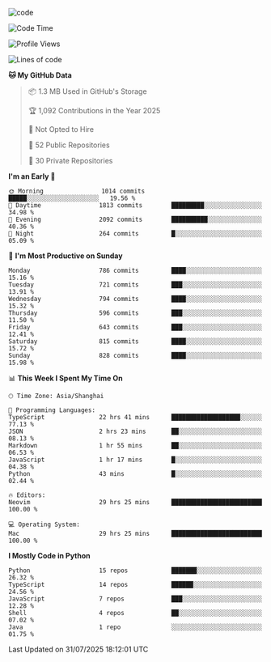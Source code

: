 
<!--
**liuyaanng/liuyaanng** is a ✨ _special_ ✨ repository because its `README.md` (this file) appears on your GitHub profile.

Here are some ideas to get you started:

- 🔭 I’m currently working on ...
- 🌱 I’m currently learning ...
- 👯 I’m looking to collaborate on ...
- 🤔 I’m looking for help with ...
- 💬 Ask me about ...
- 📫 How to reach me: ...
- 😄 Pronouns: ...
- ⚡ Fun fact: ...
-->


![code](https://cdn.jsdelivr.net/gh/liuyaanng/liuyaanng@1.0/code.gif) 

<!--START_SECTION:waka-->
![Code Time](http://img.shields.io/badge/Code%20Time-1%2C742%20hrs%2037%20mins-blue)

![Profile Views](http://img.shields.io/badge/Profile%20Views-0-blue)

![Lines of code](https://img.shields.io/badge/From%20Hello%20World%20I%27ve%20Written-26.3%20million%20lines%20of%20code-blue)

**🐱 My GitHub Data** 

> 📦 1.3 MB Used in GitHub's Storage 
 > 
> 🏆 1,092 Contributions in the Year 2025
 > 
> 🚫 Not Opted to Hire
 > 
> 📜 52 Public Repositories 
 > 
> 🔑 30 Private Repositories 
 > 
**I'm an Early 🐤** 

```text
🌞 Morning                1014 commits        █████░░░░░░░░░░░░░░░░░░░░   19.56 % 
🌆 Daytime                1813 commits        █████████░░░░░░░░░░░░░░░░   34.98 % 
🌃 Evening                2092 commits        ██████████░░░░░░░░░░░░░░░   40.36 % 
🌙 Night                  264 commits         █░░░░░░░░░░░░░░░░░░░░░░░░   05.09 % 
```
📅 **I'm Most Productive on Sunday** 

```text
Monday                   786 commits         ████░░░░░░░░░░░░░░░░░░░░░   15.16 % 
Tuesday                  721 commits         ███░░░░░░░░░░░░░░░░░░░░░░   13.91 % 
Wednesday                794 commits         ████░░░░░░░░░░░░░░░░░░░░░   15.32 % 
Thursday                 596 commits         ███░░░░░░░░░░░░░░░░░░░░░░   11.50 % 
Friday                   643 commits         ███░░░░░░░░░░░░░░░░░░░░░░   12.41 % 
Saturday                 815 commits         ████░░░░░░░░░░░░░░░░░░░░░   15.72 % 
Sunday                   828 commits         ████░░░░░░░░░░░░░░░░░░░░░   15.98 % 
```


📊 **This Week I Spent My Time On** 

```text
🕑︎ Time Zone: Asia/Shanghai

💬 Programming Languages: 
TypeScript               22 hrs 41 mins      ███████████████████░░░░░░   77.13 % 
JSON                     2 hrs 23 mins       ██░░░░░░░░░░░░░░░░░░░░░░░   08.13 % 
Markdown                 1 hr 55 mins        ██░░░░░░░░░░░░░░░░░░░░░░░   06.53 % 
JavaScript               1 hr 17 mins        █░░░░░░░░░░░░░░░░░░░░░░░░   04.38 % 
Python                   43 mins             █░░░░░░░░░░░░░░░░░░░░░░░░   02.44 % 

🔥 Editors: 
Neovim                   29 hrs 25 mins      █████████████████████████   100.00 % 

💻 Operating System: 
Mac                      29 hrs 25 mins      █████████████████████████   100.00 % 
```

**I Mostly Code in Python** 

```text
Python                   15 repos            ███████░░░░░░░░░░░░░░░░░░   26.32 % 
TypeScript               14 repos            ██████░░░░░░░░░░░░░░░░░░░   24.56 % 
JavaScript               7 repos             ███░░░░░░░░░░░░░░░░░░░░░░   12.28 % 
Shell                    4 repos             ██░░░░░░░░░░░░░░░░░░░░░░░   07.02 % 
Java                     1 repo              ░░░░░░░░░░░░░░░░░░░░░░░░░   01.75 % 
```




 Last Updated on 31/07/2025 18:12:01 UTC
<!--END_SECTION:waka-->
